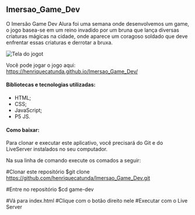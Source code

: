 ## Imersao_Game_Dev

O Imersão Game Dev Alura foi uma semana onde desenvolvemos um game, o jogo basea-se em um reino invadido por um bruna que lança diversas criaturas mágicas na cidade, onde aparece um coragoso soldado que deve  enfrentar essas criaturas e derrotar a bruxa.

![Tela do jogot](https://github.com/henriquecatunda/Imersao_Game_Devbranch/path/to/Screenshot.png)


Você pode jogar o jogo aqui:  https://henriquecatunda.github.io/Imersao_Game_Dev/ 

#### Bibliotecas e tecnologias utilizadas:

   * HTML;
   * CSS;
   * JavaScript;
   * P5 JS.

#### Como baixar:

Para clonar e executar este aplicativo, você precisará do Git e do LiveServer instalados no seu computador.

Na sua linha de comando execute os comados a seguir:

#Clonar este repositório
$git clone https://github.com/henriquecatunda/Imersao_Game_Dev.git

#Entre no repositório
$cd game-dev

#Vá para index.html
#Clique com o botão direito nele
#Executar com o Live Server
